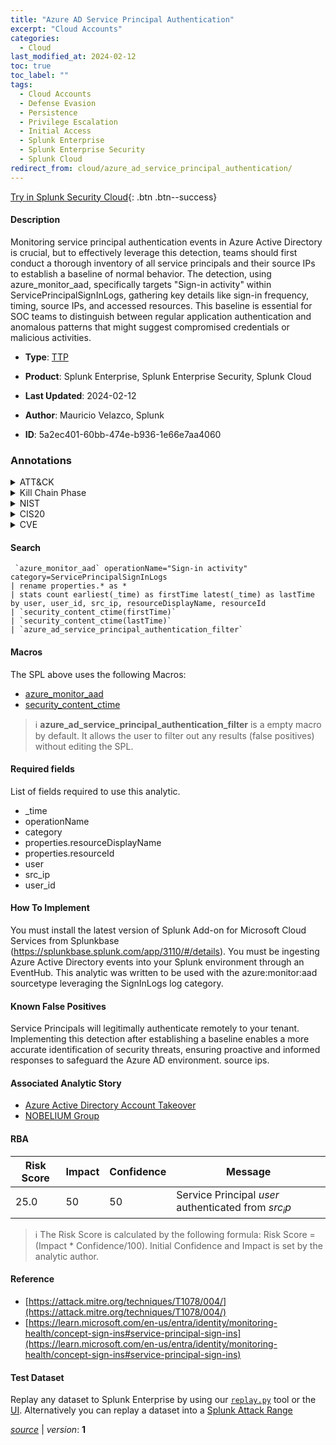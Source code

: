 ```yaml
---
title: "Azure AD Service Principal Authentication"
excerpt: "Cloud Accounts"
categories:
  - Cloud
last_modified_at: 2024-02-12
toc: true
toc_label: ""
tags:
  - Cloud Accounts
  - Defense Evasion
  - Persistence
  - Privilege Escalation
  - Initial Access
  - Splunk Enterprise
  - Splunk Enterprise Security
  - Splunk Cloud
redirect_from: cloud/azure_ad_service_principal_authentication/
---
```




[Try in Splunk Security Cloud](https://www.splunk.com/en_us/cyber-security.html){: .btn .btn--success}

#### Description

Monitoring service principal authentication events in Azure Active Directory is crucial, but to effectively leverage this detection, teams should first conduct a thorough inventory of all service principals and their source IPs to establish a baseline of normal behavior. The detection, using azure_monitor_aad, specifically targets &#34;Sign-in activity&#34; within ServicePrincipalSignInLogs, gathering key details like sign-in frequency, timing, source IPs, and accessed resources. This baseline is essential for SOC teams to distinguish between regular application authentication and anomalous patterns that might suggest compromised credentials or malicious activities.

- **Type**: [TTP](https://github.com/splunk/security_content/wiki/Detection-Analytic-Types)
- **Product**: Splunk Enterprise, Splunk Enterprise Security, Splunk Cloud

- **Last Updated**: 2024-02-12
- **Author**: Mauricio Velazco, Splunk
- **ID**: 5a2ec401-60bb-474e-b936-1e66e7aa4060

### Annotations
<details>
  <summary>ATT&CK</summary>

<div markdown="1">

#### [ATT&CK](https://attack.mitre.org/)

| ID          | Technique   | Tactic         |
| ----------- | ----------- |--------------- |
| [T1078.004](https://attack.mitre.org/techniques/T1078/004/) | Cloud Accounts | Defense Evasion, Persistence, Privilege Escalation, Initial Access |

</div>
</details>


<details>
  <summary>Kill Chain Phase</summary>

<div markdown="1">

* Exploitation
* Installation
* Delivery


</div>
</details>


<details>
  <summary>NIST</summary>

<div markdown="1">

* DE.CM



</div>
</details>

<details>
  <summary>CIS20</summary>

<div markdown="1">

* CIS 10



</div>
</details>

<details>
  <summary>CVE</summary>

<div markdown="1">


</div>
</details>


#### Search

```
 `azure_monitor_aad` operationName="Sign-in activity" category=ServicePrincipalSignInLogs 
| rename properties.* as * 
| stats count earliest(_time) as firstTime latest(_time) as lastTime by user, user_id, src_ip, resourceDisplayName, resourceId 
| `security_content_ctime(firstTime)` 
| `security_content_ctime(lastTime)` 
| `azure_ad_service_principal_authentication_filter`
```

#### Macros
The SPL above uses the following Macros:
* [azure_monitor_aad](https://github.com/splunk/security_content/blob/develop/macros/azure_monitor_aad.yml)
* [security_content_ctime](https://github.com/splunk/security_content/blob/develop/macros/security_content_ctime.yml)

> :information_source:
> **azure_ad_service_principal_authentication_filter** is a empty macro by default. It allows the user to filter out any results (false positives) without editing the SPL.



#### Required fields
List of fields required to use this analytic.
* _time
* operationName
* category
* properties.resourceDisplayName
* properties.resourceId
* user
* src_ip
* user_id



#### How To Implement
You must install the latest version of Splunk Add-on for Microsoft Cloud Services from Splunkbase (https://splunkbase.splunk.com/app/3110/#/details). You must be ingesting Azure Active Directory events into your Splunk environment through an EventHub. This analytic was written to be used with the azure:monitor:aad sourcetype leveraging the SignInLogs log category.
#### Known False Positives
Service Principals will legitimally authenticate remotely to your tenant. Implementing this detection after establishing a baseline enables a more accurate identification of security threats, ensuring proactive and informed responses to safeguard the Azure AD environment. source ips.

#### Associated Analytic Story
* [Azure Active Directory Account Takeover](/stories/azure_active_directory_account_takeover)
* [NOBELIUM Group](/stories/nobelium_group)




#### RBA

| Risk Score  | Impact      | Confidence   | Message      |
| ----------- | ----------- |--------------|--------------|
| 25.0 | 50 | 50 | Service Principal $user$ authenticated from $src_ip$ |


> :information_source:
> The Risk Score is calculated by the following formula: Risk Score = (Impact * Confidence/100). Initial Confidence and Impact is set by the analytic author.


#### Reference

* [https://attack.mitre.org/techniques/T1078/004/](https://attack.mitre.org/techniques/T1078/004/)
* [https://learn.microsoft.com/en-us/entra/identity/monitoring-health/concept-sign-ins#service-principal-sign-ins](https://learn.microsoft.com/en-us/entra/identity/monitoring-health/concept-sign-ins#service-principal-sign-ins)



#### Test Dataset
Replay any dataset to Splunk Enterprise by using our [`replay.py`](https://github.com/splunk/attack_data#using-replaypy) tool or the [UI](https://github.com/splunk/attack_data#using-ui).
Alternatively you can replay a dataset into a [Splunk Attack Range](https://github.com/splunk/attack_range#replay-dumps-into-attack-range-splunk-server)




[*source*](https://github.com/splunk/security_content/tree/develop/detections/cloud/azure_ad_service_principal_authentication.yml) \| *version*: **1**